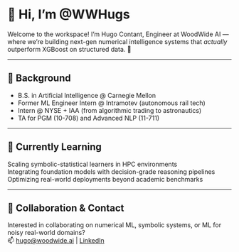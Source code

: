 # 👋 Hi, I’m @WWHugs

Welcome to the workspace! I’m Hugo Contant, Engineer at WoodWide AI — where we’re building next-gen numerical intelligence systems that *actually* outperform XGBoost on structured data. 🚀

---

## 💼 Background
- B.S. in Artificial Intelligence @ Carnegie Mellon 
- Former ML Engineer Intern @ Intramotev (autonomous rail tech)  
- Intern @ NYSE + IAA (from algorithmic trading to astronautics)  
- TA for PGM (10-708) and Advanced NLP (11-711)

---

## 🌱 Currently Learning
Scaling symbolic-statistical learners in HPC environments  
Integrating foundation models with decision-grade reasoning pipelines  
Optimizing real-world deployments beyond academic benchmarks

---

## 💬 Collaboration & Contact  
Interested in collaborating on numerical ML, symbolic systems, or ML for noisy real-world domains?  
📫 hugo@woodwide.ai | [LinkedIn](https://www.linkedin.com/in/hugo-contant-a0b362297)  


<!---
WWHugs/WWHugs is a ✨ special ✨ repository because its `README.md` (this file) appears on your GitHub profile.
You can click the Preview link to take a look at your changes.
--->

